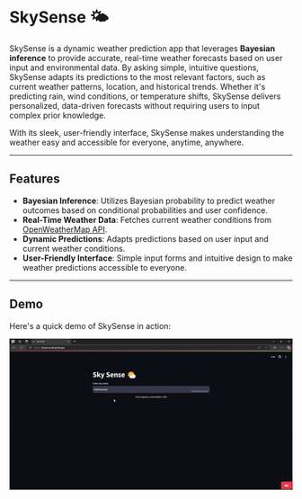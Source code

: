 # SkySense 🌤️

SkySense is a dynamic weather prediction app that leverages **Bayesian inference** to provide accurate, real-time weather forecasts based on user input and environmental data. By asking simple, intuitive questions, SkySense adapts its predictions to the most relevant factors, such as current weather patterns, location, and historical trends. Whether it's predicting rain, wind conditions, or temperature shifts, SkySense delivers personalized, data-driven forecasts without requiring users to input complex prior knowledge.

With its sleek, user-friendly interface, SkySense makes understanding the weather easy and accessible for everyone, anytime, anywhere.

---

## Features

- **Bayesian Inference**: Utilizes Bayesian probability to predict weather outcomes based on conditional probabilities and user confidence.
- **Real-Time Weather Data**: Fetches current weather conditions from [OpenWeatherMap API](https://openweathermap.org/).
- **Dynamic Predictions**: Adapts predictions based on user input and current weather conditions.
- **User-Friendly Interface**: Simple input forms and intuitive design to make weather predictions accessible to everyone.

---

## Demo

Here's a quick demo of SkySense in action:

![SkySense Demo](demo.gif)

